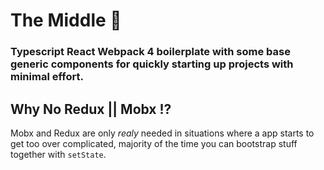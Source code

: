 # The Middle 🏁
### Typescript React Webpack 4 boilerplate with some base generic components for quickly starting up projects with minimal effort.

## Why No Redux || Mobx !? 
Mobx and Redux are only _realy_ needed in situations where a app starts to get too over complicated, majority of the time you can bootstrap stuff together with `setState`.


